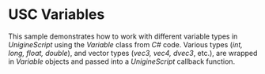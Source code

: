 # USC Variables

This sample demonstrates how to work with different variable types in *UnigineScript* using the *Variable* class from *C#* code.
Various types (*int, long, float, double*), and vector types (*vec3, vec4, dvec3*, etc.), are wrapped in *Variable* objects and passed into a *UnigineScript* callback function.